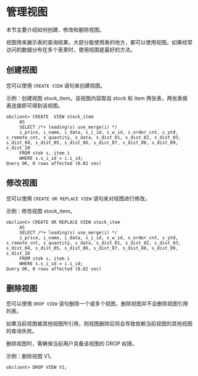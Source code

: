 管理视图 
=========================

本节主要介绍如何创建、修改和删除视图。

视图用来展示表的查询结果。大部分能使用表的地方，都可以使用视图。如果经常访问的数据分布在多个表里时，使用视图是最好的方法。

创建视图 
-------------------------

您可以使用 `CREATE VIEW` 语句来创建视图。

示例：创建视图 stock_item。该视图内容取自 stock 和 item 两张表，两张表做表连接即可得到该视图。

    obclient> CREATE  VIEW stock_item
         AS
         SELECT /*+ leading(s) use_merge(i) */
         i_price, i_name, i_data, s_i_id, s_w_id, s_order_cnt, s_ytd, s_remote_cnt, s_quantity, s_data, s_dist_01, s_dist_02, s_dist_03, s_dist_04, s_dist_05, s_dist_06, s_dist_07, s_dist_08, s_dist_09, s_dist_10
         FROM stok s, item i
         WHERE s.s_i_id = i.i_id;
    Query OK, 0 rows affected (0.01 sec)



修改视图 
-------------------------

您可以使用 `CREATE OR REPLACE VIEW` 语句来对视图进行修改。

示例：修改视图 stock_item。

    obclient> CREATE OR REPLACE VIEW stock_item
         AS
         SELECT /*+ leading(s) use_merge(i) */
         i_price, i_name, i_data, s_i_id, s_w_id, s_order_cnt, s_ytd, s_remote_cnt, s_quantity, s_data, s_dist_01, s_dist_02, s_dist_03, s_dist_04, s_dist_05, s_dist_06, s_dist_07, s_dist_08, s_dist_09, s_dist_10
         FROM stok s, item i
         WHERE s.s_i_id = i.i_id;
    Query OK, 0 rows affected (0.02 sec)



删除视图 
-------------------------

您可以使用 `DROP VIEW` 语句删除一个或多个视图，删除视图并不会删除视图引用的表。

如果当前视图被其他视图所引用，则视图删除后将会导致依赖当前视图的其他视图的查询失败。

删除视图时，需确保当前用户具备该视图的 DROP 权限。

示例：删除视图 V1。

    obclient> DROP VIEW V1;


